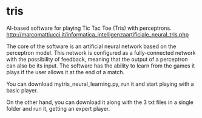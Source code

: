 # tris
AI-based software for playing Tic Tac Toe (Tris) with perceptrons.
http://marcomattiucci.it/informatica_intelligenzaartificiale_neural_tris.php

The core of the software is an artificial neural network based on the perceptron model. This network is configured as a fully-connected network with the possibility of feedback, meaning that the output of a perceptron can also be its input. The software has the ability to learn from the games it plays if the user allows it at the end of a match.

You can download mytris_neural_learning.py, run it and start playing with a basic player.

On the other hand, you can download it along with the 3 txt files in a single folder and run it, getting an expert player.

